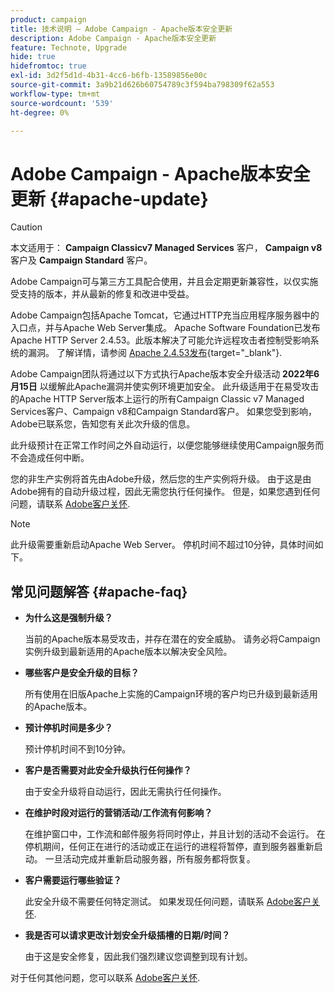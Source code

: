 ```yaml
---
product: campaign
title: 技术说明 — Adobe Campaign - Apache版本安全更新
description: Adobe Campaign - Apache版本安全更新
feature: Technote, Upgrade
hide: true
hidefromtoc: true
exl-id: 3d2f5d1d-4b31-4cc6-b6fb-13589856e00c
source-git-commit: 3a9b21d626b60754789c3f594ba798309f62a553
workflow-type: tm+mt
source-wordcount: '539'
ht-degree: 0%

---
```


# Adobe Campaign - Apache版本安全更新 {#apache-update}

>[!CAUTION]
>本文适用于： **Campaign Classicv7 Managed Services** 客户， **Campaign v8** 客户及 **Campaign Standard** 客户。

Adobe Campaign可与第三方工具配合使用，并且会定期更新兼容性，以仅实施受支持的版本，并从最新的修复和改进中受益。

Adobe Campaign包括Apache Tomcat，它通过HTTP充当应用程序服务器中的入口点，并与Apache Web Server集成。 Apache Software Foundation已发布Apache HTTP Server 2.4.53。此版本解决了可能允许远程攻击者控制受影响系统的漏洞。 了解详情，请参阅 [Apache 2.4.53发布](https://downloads.apache.org/httpd/Announcement2.4.html){target="_blank"}.

Adobe Campaign团队将通过以下方式执行Apache版本安全升级活动 **2022年6月15日** 以缓解此Apache漏洞并使实例环境更加安全。 此升级适用于在易受攻击的Apache HTTP Server版本上运行的所有Campaign Classic v7 Managed Services客户、Campaign v8和Campaign Standard客户。 如果您受到影响，Adobe已联系您，告知您有关此次升级的信息。

此升级预计在正常工作时间之外自动运行，以便您能够继续使用Campaign服务而不会造成任何中断。

您的非生产实例将首先由Adobe升级，然后您的生产实例将升级。 由于这是由Adobe拥有的自动升级过程，因此无需您执行任何操作。 但是，如果您遇到任何问题，请联系 [Adobe客户关怀](https://experienceleague.adobe.com/?support-solution=Campaign#support).


>[!NOTE]
>此升级需要重新启动Apache Web Server。 停机时间不超过10分钟，具体时间如下。
> 

## 常见问题解答 {#apache-faq}

* **为什么这是强制升级？**

  当前的Apache版本易受攻击，并存在潜在的安全威胁。 请务必将Campaign实例升级到最新适用的Apache版本以解决安全风险。

* **哪些客户是安全升级的目标？**

  所有使用在旧版Apache上实施的Campaign环境的客户均已升级到最新适用的Apache版本。

* **预计停机时间是多少？**

  预计停机时间不到10分钟。

* **客户是否需要对此安全升级执行任何操作？**

  由于安全升级将自动运行，因此无需执行任何操作。

* **在维护时段对运行的营销活动/工作流有何影响？**

  在维护窗口中，工作流和邮件服务将同时停止，并且计划的活动不会运行。 在停机期间，任何正在进行的活动或正在运行的进程将暂停，直到服务器重新启动。 一旦活动完成并重新启动服务器，所有服务都将恢复。

* **客户需要运行哪些验证？**

  此安全升级不需要任何特定测试。 如果发现任何问题，请联系 [Adobe客户关怀](https://experienceleague.adobe.com/?support-solution=Campaign#support).


* **我是否可以请求更改计划安全升级插槽的日期/时间？**

  由于这是安全修复，因此我们强烈建议您调整到现有计划。


对于任何其他问题，您可以联系 [Adobe客户关怀](https://experienceleague.adobe.com/?support-solution=Campaign#support).
